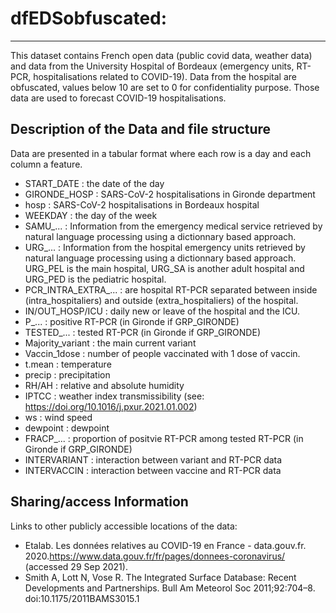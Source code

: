 # dfEDSobfuscated:
---

This dataset contains French open data (public covid data, weather data) and data from the University Hospital of Bordeaux (emergency units, RT-PCR, hospitalisations related to COVID-19). Data from the hospital are obfuscated, values below 10 are set to 0 for confidentiality purpose. Those data are used to forecast COVID-19 hospitalisations.

## Description of the Data and file structure

Data are presented in a tabular format where each row is a day and each column a feature.

- START_DATE : the date of the day
- GIRONDE_HOSP : SARS-CoV-2 hospitalisations in Gironde department
- hosp : SARS-CoV-2 hospitalisations in Bordeaux hospital
- WEEKDAY : the day of the week
- SAMU_... : Information from the emergency medical service retrieved by natural language processing using a dictionnary based approach.
- URG_... : Information from the hospital emergency units retrieved by natural language processing using a dictionnary based approach. URG_PEL is the main hospital, URG_SA is another adult hospital and URG_PED is the pediatric hospital.
- PCR_INTRA_EXTRA_... : are hospital RT-PCR separated between inside (intra_hospitaliers) and outside (extra_hospitaliers) of the hospital.
- IN/OUT_HOSP/ICU : daily new or leave of the hospital and the ICU.
- P_... : positive RT-PCR (in Gironde if GRP_GIRONDE)
- TESTED_... : tested RT-PCR (in Gironde if GRP_GIRONDE)
- Majority_variant : the main current variant
- Vaccin_1dose : number of people vaccinated with 1 dose of vaccin.
- t.mean : temperature
- precip : precipitation
- RH/AH : relative and absolute humidity
- IPTCC : weather index transmissibility (see: https://doi.org/10.1016/j.pxur.2021.01.002)
- ws : wind speed
- dewpoint : dewpoint
- FRACP_... : proportion of positvie RT-PCR among tested RT-PCR (in Gironde if GRP_GIRONDE)
- INTERVARIANT : interaction between variant and RT-PCR data
- INTERVACCIN : interaction between vaccine and RT-PCR data

## Sharing/access Information

Links to other publicly accessible locations of the data:

- Etalab. Les données relatives au COVID-19 en France - data.gouv.fr.
2020.https://www.data.gouv.fr/fr/pages/donnees-coronavirus/ (accessed 29 Sep 2021).
- Smith A, Lott N, Vose R. The Integrated Surface Database: Recent Developments and Partnerships. Bull Am
Meteorol Soc 2011;92:704–8. doi:10.1175/2011BAMS3015.1
